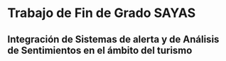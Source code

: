# Trabajo de Fin de Grado SAYAS

## Integración de Sistemas de alerta y de Análisis de Sentimientos en el ámbito del turismo
